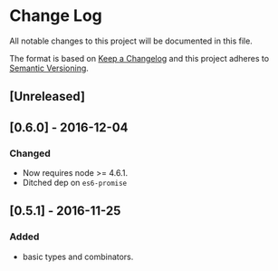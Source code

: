 # Change Log
All notable changes to this project will be documented in this file.

The format is based on [Keep a Changelog](http://keepachangelog.com/) 
and this project adheres to [Semantic Versioning](http://semver.org/).

## [Unreleased]

## [0.6.0] - 2016-12-04
### Changed
- Now requires node >= 4.6.1.
- Ditched dep on `es6-promise`

## [0.5.1] - 2016-11-25
### Added
- basic types and combinators.
